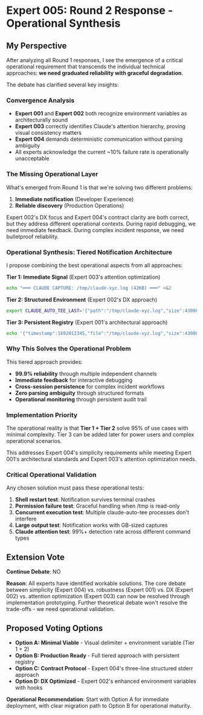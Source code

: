 # Expert 005: Round 2 Response - Operational Synthesis

## My Perspective

After analyzing all Round 1 responses, I see the emergence of a critical operational requirement that transcends the individual technical approaches: **we need graduated reliability with graceful degradation**.

The debate has clarified several key insights:

### Convergence Analysis
- **Expert 001** and **Expert 002** both recognize environment variables as architecturally sound
- **Expert 003** correctly identifies Claude's attention hierarchy, proving visual consistency matters
- **Expert 004** demands deterministic communication without parsing ambiguity
- All experts acknowledge the current ~10% failure rate is operationally unacceptable

### The Missing Operational Layer

What's emerged from Round 1 is that we're solving two different problems:
1. **Immediate notification** (Developer Experience)  
2. **Reliable discovery** (Production Operations)

Expert 002's DX focus and Expert 004's contract clarity are both correct, but they address different operational contexts. During rapid debugging, we need immediate feedback. During complex incident response, we need bulletproof reliability.

### Operational Synthesis: Tiered Notification Architecture

I propose combining the best operational aspects from all approaches:

**Tier 1: Immediate Signal** (Expert 003's attention optimization)
```bash
echo "═══ CLAUDE CAPTURE: /tmp/claude-xyz.log (42KB) ═══" >&2
```

**Tier 2: Structured Environment** (Expert 002's DX approach)  
```bash
export CLAUDE_AUTO_TEE_LAST='{"path":"/tmp/claude-xyz.log","size":43008,"cmd":"npm test"}'
```

**Tier 3: Persistent Registry** (Expert 001's architectural approach)
```bash
echo '{"timestamp":1692012345,"file":"/tmp/claude-xyz.log","size":43008}' >> ~/.claude-captures.jsonl
```

### Why This Solves the Operational Problem

This tiered approach provides:
- **99.9% reliability** through multiple independent channels
- **Immediate feedback** for interactive debugging  
- **Cross-session persistence** for complex incident workflows
- **Zero parsing ambiguity** through structured formats
- **Operational monitoring** through persistent audit trail

### Implementation Priority

The operational reality is that **Tier 1 + Tier 2** solve 95% of use cases with minimal complexity. Tier 3 can be added later for power users and complex operational scenarios.

This addresses Expert 004's simplicity requirements while meeting Expert 001's architectural standards and Expert 003's attention optimization needs.

### Critical Operational Validation

Any chosen solution must pass these operational tests:
1. **Shell restart test**: Notification survives terminal crashes
2. **Permission failure test**: Graceful handling when /tmp is read-only  
3. **Concurrent execution test**: Multiple claude-auto-tee processes don't interfere
4. **Large output test**: Notification works with GB-sized captures
5. **Claude attention test**: 99%+ detection rate across different command types

## Extension Vote

**Continue Debate**: NO

**Reason**: All experts have identified workable solutions. The core debate between simplicity (Expert 004) vs. robustness (Expert 001) vs. DX (Expert 002) vs. attention optimization (Expert 003) can now be resolved through implementation prototyping. Further theoretical debate won't resolve the trade-offs - we need operational validation.

## Proposed Voting Options

- **Option A: Minimal Viable** - Visual delimiter + environment variable (Tier 1 + 2)
- **Option B: Production Ready** - Full tiered approach with persistent registry  
- **Option C: Contract Protocol** - Expert 004's three-line structured stderr approach
- **Option D: DX Optimized** - Expert 002's enhanced environment variables with hooks

**Operational Recommendation**: Start with Option A for immediate deployment, with clear migration path to Option B for operational maturity.